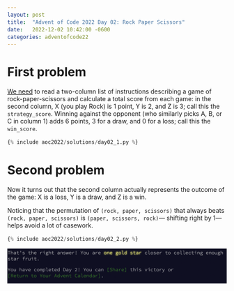 ```yaml
---
layout: post
title:  "Advent of Code 2022 Day 02: Rock Paper Scissors"
date:   2022-12-02 10:42:00 -0600
categories: adventofcode22
---
```


# First problem
[We need](https://adventofcode.com/2022/day/2) to read a two-column list of instructions describing a game of rock-paper-scissors and calculate a total score from each game: in the second column, X (you play Rock) is 1 point, Y is 2, and Z is 3; call this the `strategy_score`. Winning against the opponent (who similarly picks A, B, or C in column 1) adds 6 points, 3 for a draw, and 0 for a loss; call this the `win_score`.

```python
{% include aoc2022/solutions/day02_1.py %}
```

# Second problem
Now it turns out that the second column actually represents the outcome of the game: X is a loss, Y is a draw, and Z is a win.

Noticing that the permutation of `(rock, paper, scissors)` that always beats `(rock, paper, scissors)` is `(paper, scissors, rock)`— shifting right by 1— helps avoid a lot of casework.

```python
{% include aoc2022/solutions/day02_2.py %}
```

![Day 2 victory](/assets/aoc2022/victory02.png)